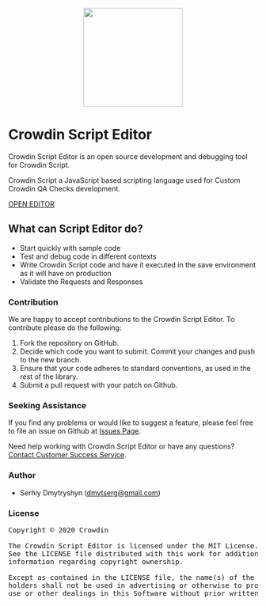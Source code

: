 [<p align="center"><img src="https://support.crowdin.com/assets/logos/crowdin-dark-symbol.png" data-canonical-src="https://support.crowdin.com/assets/logos/crowdin-dark-symbol.png" width="200" height="200" align="center"/></p>](https://crowdin.com)

# Crowdin Script Editor

Crowdin Script Editor is an open source development and debugging tool for Crowdin Script. 

Crowdin Script a JavaScript based scripting language used for Custom Crowdin QA Checks development.

[OPEN EDITOR](https://crowdin.github.io/crowdin-script-editor/)

## What can Script Editor do?
* Start quickly with sample code
* Test and debug code in different contexts
* Write Crowdin Script code and have it executed in the save environment as it will have on production
* Validate the Requests and Responses

### Contribution

We are happy to accept contributions to the Crowdin Script Editor. To contribute please do the following:

1. Fork the repository on GitHub.
2. Decide which code you want to submit. Commit your changes and push to the new branch.
3. Ensure that your code adheres to standard conventions, as used in the rest of the library.
4. Submit a pull request with your patch on Github.

### Seeking Assistance

If you find any problems or would like to suggest a feature, please feel free to file an issue on Github at [Issues Page](https://github.com/crowdin/crowdin-script-editor/issues).

Need help working with Crowdin Script Editor or have any questions?
[Contact Customer Success Service](https://crowdin.com/contacts).

### Author

- Serhiy Dmytryshyn (dmytserg@gmail.com)

### License

<pre>
Copyright © 2020 Crowdin

The Crowdin Script Editor is licensed under the MIT License.
See the LICENSE file distributed with this work for additional
information regarding copyright ownership.

Except as contained in the LICENSE file, the name(s) of the above copyright
holders shall not be used in advertising or otherwise to promote the sale,
use or other dealings in this Software without prior written authorization.
</pre>
